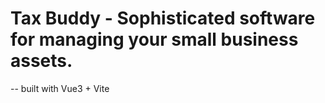 # Tax Buddy - Sophisticated software for managing your small business assets.


-- built with Vue3 + Vite



